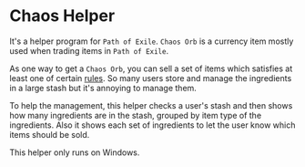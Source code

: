 # Chaos Helper
It's a helper program for `Path of Exile`. `Chaos Orb` is a currency item mostly used when trading items in `Path of Exile`.

As one way to get a `Chaos Orb`, you can sell a set of items which satisfies at least one of certain [rules](https://pathofexile.gamepedia.com/Chaos_Orb#Vendor_recipes). So many users store and manage the ingredients in a large stash but it's annoying to manage them.

To help the management, this helper checks a user's stash and then shows how many ingredients are in the stash, grouped by item type of the ingredients. Also it shows each set of ingredients to let the user know which items should be sold.

This helper only runs on Windows.
